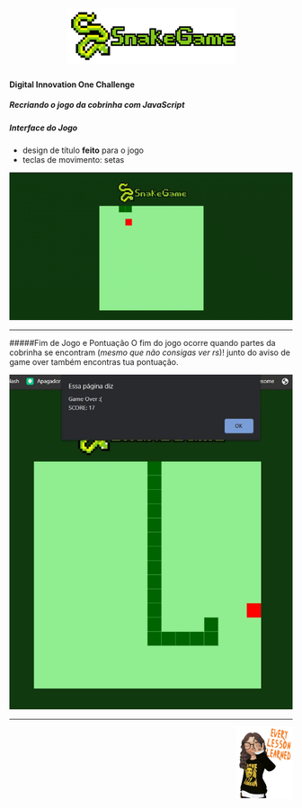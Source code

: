 <h1 align="center">
<img src="https://github.com/narelo/snake-game/blob/main/img/sg-name.png?raw=true" alt="titulo" width="300px">
</h1>

#### Digital Innovation One Challenge
##### Recriando o jogo da cobrinha com JavaScript

##### Interface do Jogo
* design de título **feito** para o jogo 
* teclas de movimento: setas

![Alt Text](https://github.com/narelo/snake-game/blob/main/img/snake-game.gif?raw=true)

<hr>

#####Fim de Jogo e Pontuação
O fim do jogo ocorre quando partes da cobrinha se encontram (*mesmo que não consigas ver rs*)! junto do aviso de game over também encontras tua pontuação.

<img src="https://github.com/narelo/snake-game/blob/main/img/score.JPG?raw=true" alt="game-over" width="700px">

<hr>

<img src="https://github.com/narelo/snake-game/blob/main/img/avatar.png?raw=true" alt="avatar" width="100px" align="right">

